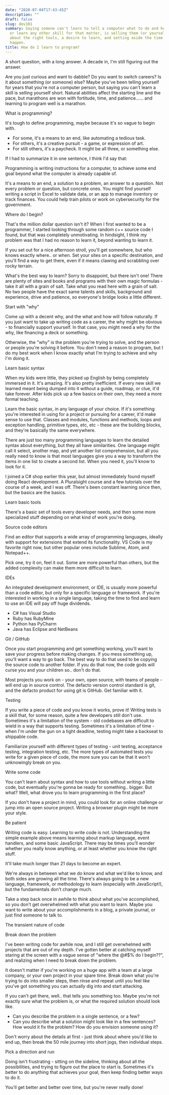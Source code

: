 ```yaml
---
date: "2020-07-04T17:43:45Z"
description: ""
draft: false
slug: dev101
summary: Saying somone can't learn to tell a computer what to do and how to do it,
  or learn any other skill for that matter, is selling them (or yourself) short. It's
  about the right tools, a desire to learn, and setting aside the time to make it
  happen.
title: How do I learn to program?
---
```



A short question, with a long answer. A decade in, I'm still figuring out the answer.

Are you just curious and want to dabble? Do you want to switch careers? Is it about something (or someone) else? Maybe you've been telling yourself for years that you're not a computer person, but saying you can't learn a skill is selling yourself short. Natural abilities affect the starting line and the pace, but marathons are won with fortitude, time, and patience...... and learning to program well is a marathon.


What is programming?

It's tough to define programming, maybe because it's so vague to begin with.

 * For some, it's a means to an end, like automating a tedious task.
 * For others, it's a creative pursuit - a game, or expression of art.
 * For still others, it's a paycheck. It might be all three, or something else.

If I had to summarize it in one sentence, I think I'd say that:

Programming is writing instructions for a computer, to achieve some end goal beyond what the computer is already capable of.

It's a means to an end, a solution to a problem, an answer to a question. Not every problem or question, but concrete ones. You might find yourself writing a script in Excel to validate data, or an app to manage inventory or track finances. You could help train pilots or work on cybersecurity for the government.


Where do I begin?

That's the million dollar question isn't it? When I first wanted to be a programmer, I started looking through some random c++ source code I found, but that was completely unmotivating. In hindsight, I think my problem was that I had no reason to learn it, beyond wanting to learn it.

If you set out for a nice afternoon stroll, you'll get somewhere, but who knows exactly where.. or when. Set your sites on a specific destination, and you'll find a way to get there, even if it means clawing and scrabbling over rocky terrain.

What's the best way to learn? Sorry to disappoint, but there isn't one! There are plenty of sites and books and programs with their own magic formulas - take it all with a grain of salt. Take what you read here with a grain of salt. No two people have the exact same talents and skills, background and experience, drive and patience, so everyone's bridge looks a little different.


Start with "why"

Come up with a decent why, and the what and how will follow naturally. If you just want to take up writing code as a career, the why might be obvious - to financially support yourself. In that case, you might need a why for the why, like financing a deck or something.

Otherwise, the "why" is the problem you're trying to solve, and the person or people you're solving it before. You don't need a reason to program, but I do my best work when I know exactly what I'm trying to achieve and why I'm doing it.


Learn basic syntax

When my kids were little, they picked up English by being completely immersed in it. It's amazing. It's also pretty inefficient. If every new skill we learned meant being dumped into it without a guide, roadmap, or clue, it'd take forever. After kids pick up a few basics on their own, they need a more formal teaching.

Learn the basic syntax, in any language of your choice. If it's something you're interested in using for a project or pursuing for a career, it'd make sense to use that. Classes and modules, functions and methods, loops and exception handling, primitive types, etc, etc - these are the building blocks, and they're basically the same everywhere.

There are just too many programming languages to learn the detailed syntax about everything, but they all have similarities. One language might call it select, another map, and yet another list comprehension, but all you really need to know is that most languages give you a way to transform the items in one list to create a second list. When you need it, you'll know to look for it.

I joined a C# shop earlier this year, but almost immediately found myself doing React development. A Pluralsight course and a few tutorials over the course of a week, and I was off. There's been constant learning since then, but the basics are the basics.


Learn basic tools

There's a basic set of tools every developer needs, and then some more specialized stuff depending on what kind of work you're doing.

Source code editors

Find an editor that supports a wide array of programming languages, ideally with support for extensions that extend its functionality. VS Code is my favorite right now, but other popular ones include Sublime, Atom, and Notepad++.

Pick one, try it on, feel it out. Some are more powerful than others, but the added complexity can make them more difficult to learn.

IDEs

An integrated development environment, or IDE, is usually more powerful than a code editor, but only for a specific language or framework. If you're interested in working in a single language, taking the time to find and learn to use an IDE will pay off huge dividends.

 * C# has Visual Studio
 * Ruby has RubyMine
 * Python has PyCharm
 * Java has Eclipse and NetBeans

Git / GitHub

Once you start programming and get something working, you'll want to save your progress before making changes. If you mess something up, you'll want a way to go back. The best way to do that used to be copying the source code to another folder. If you do that now, the code gods will curse you and your children so.. don't do that.

Most projects you work on - your own, open source, with teams of people - will end up in source control. The defacto version control standard is git, and the defacto product for using git is GitHub. Get familiar with it.

Testing

If you write a piece of code and you know it works, prove it! Writing tests is a skill that, for some reason, quite a few developers still don't use. Sometimes it's a limitation of the system - old codebases are difficult to wield in a way that supports testing. Sometimes it's a limitation of time - when I'm under the gun on a tight deadline, testing might take a backseat to shippable code.

Familiarize yourself with different types of testing - unit testing, acceptance testing, integration testing, etc. The more types of automated tests you write for a given piece of code, the more sure you can be that it won't unknowingly break on you.


Write some code

You can't learn about syntax and how to use tools without writing a little code, but eventually you're gonna be ready for something.. bigger. But what? Well, what drove you to learn programming in the first place?

If you don't have a project in mind, you could look for an online challenge or jump into an open source project. Writing a browser plugin might be more your style.


Be patient

Writing code is easy. Learning to write code is not. Understanding the simple example above means learning about markup language, event handlers, and some basic JavaScript. There may be times you'll wonder whether you really know anything, or at least whether you know the right stuff.

It'll take much longer than 21 days to become an expert.

We're always in between what we do know and what we'd like to know, and both sides are growing all the time. There's always going to be a new language, framework, or methodology to learn (especially with JavaScript!), but the fundamentals don't change much.

Take a step back once in awhile to think about what you've accomplished, so you don't get overwhelmed with what you want to learn. Maybe you want to write about your accomplishments in a blog, a private journal, or just find someone to talk to.

The transient nature of code


Break down the problem

I've been writing code for awhile now, and I still get overwhelmed with projects that are out of my depth. I've gotten better at catching myself staring at the screen with a vague sense of "where the @#$% do I begin??", and realizing when I need to break down the problem.

It doesn't matter if you're working on a huge app with a team at a large company, or your own project in your spare time. Break down what you're trying to do into smaller steps, then rinse and repeat until you feel like you've got something you can actually dig into and start attacking.

If you can't get there, well.. that tells you something too. Maybe you're not exactly sure what the problem is, or what the required solution should look like.

 * Can you describe the problem in a single sentence, or a few?
 * Can you describe what a solution might look like in a few sentences? How would it fix the problem? How do you envision someone using it?

Don't worry about the details at first - just think about where you'd like to end up, then break the 50 mile journey into short jogs, then individual steps.


Pick a direction and run

Doing isn't frustrating - sitting on the sideline, thinking about all the possibilities, and trying to figure out the place to start is. Sometimes it's better to do anything that achieves your goal, then keep finding better ways to do it.

You'll get better and better over time, but you're never really done!
